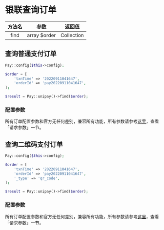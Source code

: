 # 银联查询订单

| 方法名  |      参数      |    返回值     |
|:----:|:------------:|:----------:|
| find | array $order | Collection |

## 查询普通支付订单

```php
Pay::config($this->config);

$order = [
    'txnTime' => '20220911041647',
    'orderId' => 'pay20220911041647',
];

$result = Pay::unipay()->find($order);
```

### 配置参数

所有订单配置参数和官方无任何差别，兼容所有功能，所有参数请参考[这里](https://open.unionpay.com/tjweb/acproduct/APIList?acpAPIId=757&apiservId=448&version=V2.2&bussType=0)，查看「请求参数」一节。

## 查询二维码支付订单

```php
Pay::config($this->config);

$order = [
    'txnTime' => '20220911041647',
    'orderId' => 'pay20220911041647',
    '_type' => 'qr_code',
];

$result = Pay::unipay()->find($order);
```

### 配置参数

所有订单配置参数和官方无任何差别，兼容所有功能，所有参数请参考[这里](https://open.unionpay.com/tjweb/acproduct/APIList?acpAPIId=792&apiservId=468&version=V2.2&bussType=0)，查看「请求参数」一节。
